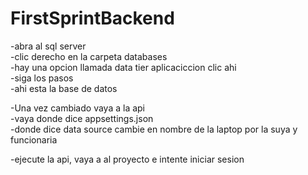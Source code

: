 # FirstSprintBackend
-abra al sql server <br>
-clic derecho en la carpeta databases <br>
-hay una opcion llamada data tier aplicaciccion clic ahi <br>
-siga los pasos <br>
-ahi esta la base de datos <br>

-Una vez cambiado vaya a la api <br>
-vaya donde dice appsettings.json <br>
-donde dice data source cambie en nombre de la laptop por la suya y funcionaria <br>

-ejecute la api, vaya a al proyecto e intente iniciar sesion 

